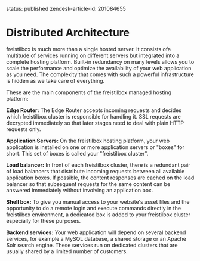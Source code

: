 status: published
zendesk-article-id: 201084655

# Distributed Architecture

freistilbox is much more than a single hosted server. It consists ofa multitude of services running on different servers but integrated into a complete hosting platform. Built-in redundancy on many levels allows you to scale the performance and optimize the availability of your web application as you need. The complexity that comes with such a powerful infrastructure is hidden as we take care of everything.

These are the main components of the freistilbox managed hosting platform:

**Edge Router:** The Edge Router accepts incoming requests and decides which freistilbox cluster is responsible for handling it. SSL requests are decrypted immediately so that later stages need to deal with plain HTTP requests only.

**Application Servers:** On the freistilbox hosting platform, your web application is installed on one or more application servers or "boxes" for short. This set of boxes is called your "freistilbox cluster". 

**Load balancer:** In front of each freistilbox cluster, there is a redundant pair of load balancers that distribute incoming requests between all available application boxes. If possible, the content responses are cached on the load balancer so that subsequent requests for the same content can be answered immediately without involving an application box.

**Shell box:** To give you manual access to your website's asset files and the opportunity to do a remote login and execute commands directly in the freistilbox environment, a dedicated box is added to your freistilbox cluster especially for these purposes.

**Backend services:** Your web application will depend on several backend services, for example a MySQL database, a shared storage or an Apache Solr search engine. These services run on dedicated clusters that are usually shared by a limited number of customers.
